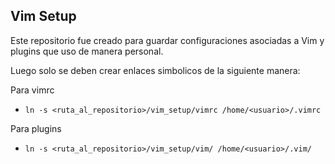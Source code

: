 ## Vim Setup

Este repositorio fue creado para guardar configuraciones asociadas a Vim y plugins que uso de manera personal.

Luego solo se deben crear enlaces simbolicos de la siguiente manera:

Para vimrc
- `ln -s <ruta_al_repositorio>/vim_setup/vimrc /home/<usuario>/.vimrc`

Para plugins
- `ln -s <ruta_al_repositorio>/vim_setup/vim/ /home/<usuario>/.vim/`

